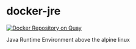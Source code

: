 # docker-jre
[![Docker Repository on Quay](https://quay.io/repository/rahulkrishnanfs/docker-jre/status "Docker Repository on Quay")](https://quay.io/repository/rahulkrishnanfs/docker-jre)


Java Runtime Environment above the alpine linux
